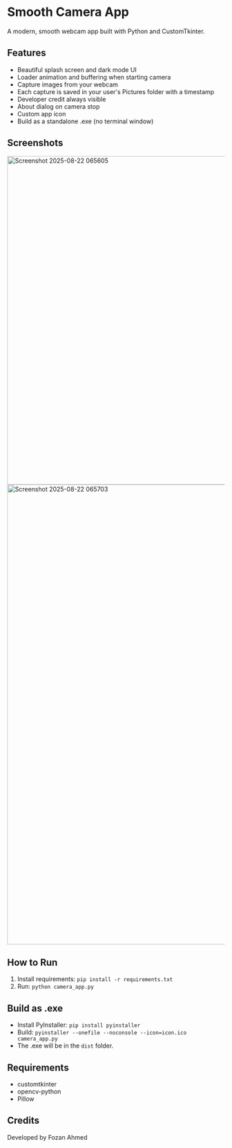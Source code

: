 # Smooth Camera App

A modern, smooth webcam app built with Python and CustomTkinter.

## Features
- Beautiful splash screen and dark mode UI
- Loader animation and buffering when starting camera
- Capture images from your webcam
- Each capture is saved in your user's Pictures folder with a timestamp
- Developer credit always visible
- About dialog on camera stop
- Custom app icon
- Build as a standalone .exe (no terminal window)

## Screenshots
<img width="804" height="759" alt="Screenshot 2025-08-22 065605" src="https://github.com/user-attachments/assets/f78a9448-bec1-4ff3-bf77-1c8ab00b969e" />
<img width="1222" height="1063" alt="Screenshot 2025-08-22 065703" src="https://github.com/user-attachments/assets/ff0fb503-7f21-4e3d-86a4-cd18e62da437" />


<!-- Add screenshots of the splash screen, main window, and captured images here -->

## How to Run
1. Install requirements: `pip install -r requirements.txt`
2. Run: `python camera_app.py`

## Build as .exe
- Install PyInstaller: `pip install pyinstaller`
- Build: `pyinstaller --onefile --noconsole --icon=icon.ico camera_app.py`
- The .exe will be in the `dist` folder.

## Requirements 
- customtkinter
- opencv-python
- Pillow


## Credits
Developed by Fozan Ahmed

